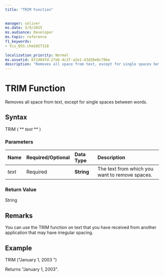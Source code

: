 ```yaml
---
title: "TRIM Function"
 
 
manager: soliver
ms.date: 3/9/2015
ms.audience: Developer
ms.topic: reference
f1_keywords:
- Vis_DSS.chm1027318
 
localization_priority: Normal
ms.assetid: 6f2d84fd-27eb-4c2f-a2e1-43d20e0c78be
description: "Removes all space from text, except for single spaces between words."
---
```


# TRIM Function

Removes all space from text, except for single spaces between words. 
  
## Syntax

TRIM ( ** *text* ** ) 
  
### Parameters

|**Name**|**Required/Optional**|**Data Type**|**Description**|
|:-----|:-----|:-----|:-----|
| _text_ <br/> |Required  <br/> |**String** <br/> |The text from which you want to remove spaces.  <br/> |
   
### Return Value

String
  
## Remarks

You can use the TRIM function on text that you have received from another application that may have irregular spacing.
  
## Example

TRIM ("January 1, 2003 ") 
  
Returns "January 1, 2003". 
  

